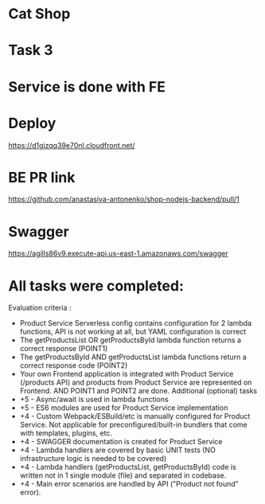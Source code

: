 # Cat Shop

# Task 3

# Service is done with FE

# Deploy

https://d1gjzqq39e70nl.cloudfront.net/

# BE PR link

https://github.com/anastasiya-antonenko/shop-nodejs-backend/pull/1

# Swagger

https://agills86v9.execute-api.us-east-1.amazonaws.com/swagger

# All tasks were completed:

Evaluation criteria :

- Product Service Serverless config contains configuration for 2 lambda functions, API is not working at all, but YAML configuration is correct
- The getProductsList OR getProductsById lambda function returns a correct response (POINT1)
- The getProductsById AND getProductsList lambda functions return a correct response code (POINT2)
- Your own Frontend application is integrated with Product Service (/products API) and products from Product Service are represented on Frontend. AND POINT1 and POINT2 are done.
  Additional (optional) tasks
- +5 - Async/await is used in lambda functions
- +5 - ES6 modules are used for Product Service implementation
- +4 - Custom Webpack/ESBuild/etc is manually configured for Product Service. Not applicable for preconfigured/built-in bundlers that come with templates, plugins, etc.
- +4 - SWAGGER documentation is created for Product Service
- +4 - Lambda handlers are covered by basic UNIT tests (NO infrastructure logic is needed to be covered)
- +4 - Lambda handlers (getProductsList, getProductsById) code is written not in 1 single module (file) and separated in codebase.
- +4 - Main error scenarios are handled by API ("Product not found" error).
